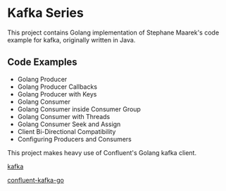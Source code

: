 # Kafka Series

This project contains Golang implementation of Stephane Maarek's code example for kafka, originally written in Java.

## Code Examples

- Golang Producer
- Golang Producer Callbacks
- Golang Producer with Keys
- Golang Consumer
- Golang Consumer inside Consumer Group
- Golang Consumer with Threads
- Golang Consumer Seek and Assign
- Client Bi-Directional Compatibility
- Configuring Producers and Consumers

This project makes heavy use of Confluent's Golang kafka client.

[kafka](gopkg.in/confluentinc/confluent-kafka-go.v1/kafka)

[confluent-kafka-go](https://github.com/confluentinc/confluent-kafka-go)
